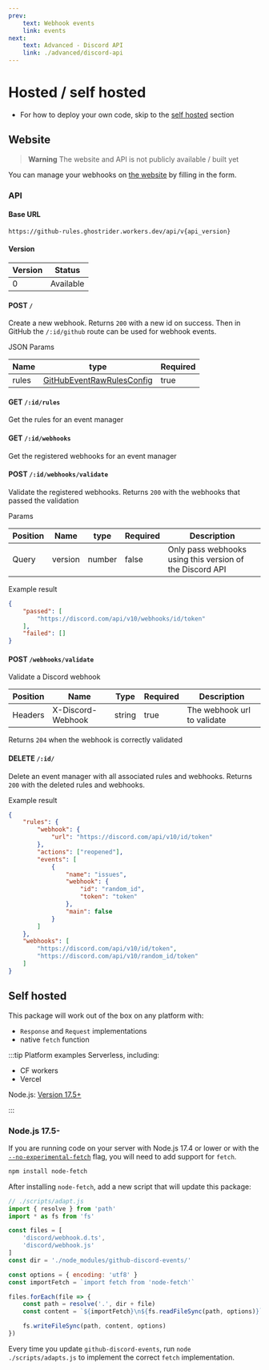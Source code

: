 ```yaml
---
prev: 
    text: Webhook events
    link: events
next: 
    text: Advanced - Discord API
    link: ./advanced/discord-api
---
```


# Hosted / self hosted

- For how to deploy your own code, skip to the [self hosted](#self-hosted) section

## Website

> **Warning**
> The website and API is not publicly available / built yet

You can manage your webhooks on [the website]() by filling in the form.

### API

#### Base URL

```txt:no-line-numbers
https://github-rules.ghostrider.workers.dev/api/v{api_version}
```

#### Version

| Version | Status    |
| ------- | --------- |
| 0       | Available |

#### POST `/`

Create a new webhook. Returns `200` with a new id on success. Then in GitHub the `/:id/github` route can be used for webhook events.

JSON Params

| Name  | type                                                                                 | Required |
| ----- | ------------------------------------------------------------------------------------ | -------- |
| rules | [GitHubEventRawRulesConfig](./reference/type_aliases/githubeventrawrulesconfig.html) | true     |

#### GET `/:id/rules`

Get the rules for an event manager

#### GET `/:id/webhooks`

Get the registered webhooks for an event manager

#### POST `/:id/webhooks/validate`

Validate the registered webhooks. Returns `200` with the webhooks that passed the validation

Params

| Position | Name    | type   | Required | Description                                              |
| -------- | ------- | ------ | -------- | -------------------------------------------------------- |
| Query    | version | number | false    | Only pass webhooks using this version of the Discord API |

Example result

```json
{
    "passed": [
        "https://discord.com/api/v10/webhooks/id/token"
    ],
    "failed": []
}
```

#### POST `/webhooks/validate`

Validate a Discord webhook

| Position | Name              | Type   | Required | Description                 |
| -------- | ----------------- | ------ | -------- | --------------------------- |
| Headers  | X-Discord-Webhook | string | true     | The webhook url to validate |

Returns `204` when the webhook is correctly validated

#### DELETE `/:id/`

Delete an event manager with all associated rules and webhooks. Returns `200` with the deleted rules and webhooks.

Example result

```json
{
    "rules": {
        "webhook": { 
            "url": "https://discord.com/api/v10/id/token"
        },
        "actions": ["reopened"],
        "events": [
            {
                "name": "issues",
                "webhook": {
                    "id": "random_id",
                    "token": "token"
                },
                "main": false
            }
        ]
    },
    "webhooks": [
        "https://discord.com/api/v10/id/token",
        "https://discord.com/api/v10/random_id/token"
    ]
}
```

## Self hosted

This package will work out of the box on any platform with:

- `Response` and `Request` implementations
- native `fetch` function

:::tip Platform examples
Serverless, including:

- CF workers
- Vercel

Node.js:
[Version 17.5+](https://nodejs.org/docs/latest-v18.x/api/globals.html#fetch)

:::

### Node.js 17.5-

If you are running code on your server with Node.js 17.4 or lower or with the [`--no-experimental-fetch`](https://nodejs.org/docs/latest-v18.x/api/cli.html#--no-experimental-fetch) flag, you will need to add support for `fetch`.

```sh
npm install node-fetch
```

After installing `node-fetch`, add a new script that will update this package:

```js
// ./scripts/adapt.js
import { resolve } from 'path'
import * as fs from 'fs'

const files = [
    'discord/webhook.d.ts', 
    'discord/webhook.js'
]
const dir = './node_modules/github-discord-events/'

const options = { encoding: 'utf8' }
const importFetch = `import fetch from 'node-fetch'`

files.forEach(file => {
    const path = resolve('.', dir + file)
    const content = `${importFetch}\n${fs.readFileSync(path, options)}`

    fs.writeFileSync(path, content, options)
})
```

Every time you update `github-discord-events`, run `node ./scripts/adapts.js` to implement the correct `fetch` implementation.
